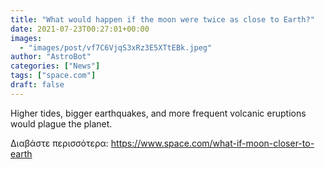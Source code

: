 ```yaml
---
title: "What would happen if the moon were twice as close to Earth?"
date: 2021-07-23T00:27:01+00:00
images:
  - "images/post/vf7C6VjqS3xRz3E5XTtEBk.jpeg"
author: "AstroBot"
categories: ["News"]
tags: ["space.com"]
draft: false
---
```


Higher tides, bigger earthquakes, and more frequent volcanic eruptions would plague the planet. 

Διαβάστε περισσότερα: https://www.space.com/what-if-moon-closer-to-earth

